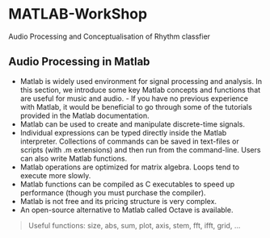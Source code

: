 # MATLAB-WorkShop
 Audio Processing and Conceptualisation of Rhythm classfier 

## Audio Processing in Matlab
- Matlab is widely used environment for signal processing and analysis. In this section, we introduce some key Matlab concepts and functions that are useful for music and audio. - If you have no previous experience with Matlab, it would be beneficial to go through some of the tutorials provided in the Matlab documentation.
- Matlab can be used to create and manipulate discrete-time signals.
- Individual expressions can be typed directly inside the Matlab interpreter. Collections of commands can be saved in text-files or scripts (with .m extensions) and then run from the command-line. Users can also write Matlab functions.
- Matlab operations are optimized for matrix algebra. Loops tend to execute more slowly.
- Matlab functions can be compiled as C executables to speed up performance (though you must purchase the compiler).
- Matlab is not free and its pricing structure is very complex.
- An open-source alternative to Matlab called Octave is available.
> Useful functions: size, abs, sum, plot, axis, stem, fft, ifft, grid, ...

